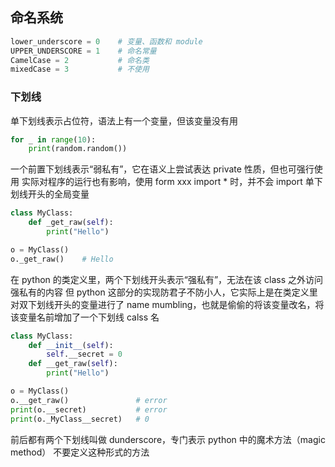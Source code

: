 ## 命名系统

```python
lower_underscore = 0    # 变量、函数和 module
UPPER_UNDERSCORE = 1    # 命名常量
CamelCase = 2           # 命名类
mixedCase = 3           # 不使用
```

### 下划线

单下划线表示占位符，语法上有一个变量，但该变量没有用

```python
for _ in range(10):
    print(random.random())
```

一个前置下划线表示“弱私有”，它在语义上尝试表达 private 性质，但也可强行使用
实际对程序的运行也有影响，使用 form xxx import * 时，并不会 import 单下划线开头的全局变量

```python
class MyClass:
    def _get_raw(self):
        print("Hello")

o = MyClass()
o._get_raw()    # Hello        
```

在 python 的类定义里，两个下划线开头表示“强私有”，无法在该 class 之外访问强私有的内容
但 python 这部分的实现防君子不防小人，它实际上是在类定义里对双下划线开头的变量进行了 name mumbling，也就是偷偷的将该变量改名，将该变量名前增加了一个下划线 calss 名

```python
class MyClass:
    def __init__(self):
        self.__secret = 0
    def __get_raw(self):
        print("Hello")

o = MyClass()
o.__get_raw()               # error        
print(o.__secret)           # error
print(o._MyClass__secret)   # 0
```

前后都有两个下划线叫做 dunderscore，专门表示 python 中的魔术方法（magic method）
不要定义这种形式的方法
